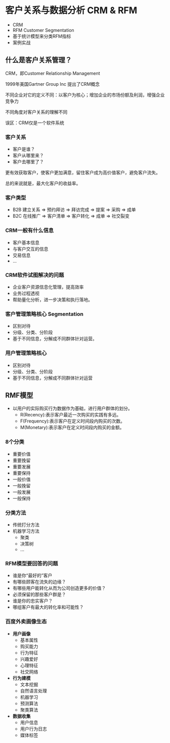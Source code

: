 # 客户关系与数据分析 CRM & RFM
- CRM
- RFM Customer Segmentation
- 基于统计模型来分类RFM指标
- 案例实战

## 什么是客户关系管理？
CRM，即Customer Relationship Management

1999年美国Gartner Group Inc 提出了CRM概念

不同企业对它的定义不同：以客户为核心；增加企业的市场份额及利润，增强企业竞争力

不同角度对客户关系的理解不同

误区：CRM仅是一个软件系统

### 客户关系
- 客户是谁？
- 客户从哪里来？
- 客户去哪里了？

更有效获取客户，使客户更加满意，留住客户成为高价值客户，避免客户流失。

总的来说就是，最大化客户的收益率。

### 客户类型
- B2B 建立关系 => 预约拜访 => 拜访完成 => 提案 => 采购 => 成单
- B2C 在线推广 => 客户清单 => 客户转化 => 成单 => 社交裂变

### CRM一般有什么信息
- 客户基本信息
- 与客户交互的信息
- 交易信息
- ...

### CRM软件试图解决的问题
- 企业客户资源信息化管理，提高效率
- 业务过程透视
- 帮助量化分析，进一步决策和执行落地。

### 客户管理策略核心 Segmentation
- 区别对待
- 分级、分类、分阶段
- 基于不同信息，分解成不同群体针对运营。

### 用户管理策略核心
- 区别对待
- 分级、分类、分阶段
- 基于不同信息，分解成不同群体针对运营

## RMF模型
- 以用户的实际购买行为数据作为基础，进行用户群体的划分。
  - R(Recency):表示客户最近一次购买的实践有多远。
  - F(Frequency):表示客户在定义时间段内购买的次数。
  - M(Monetary):表示客户在定义时间段内购买的金额。
  
### 8个分类
- 重要价值
- 重要挽留
- 重要发展
- 重要保持
- 一般价值
- 一般挽留
- 一般发展
- 一般保持

### 分类方法
- 传统打分方法
- 机器学习方法
  - 聚类
  - 决策树
  - ...
  
### RFM模型要回答的问题
- 谁是你“最好的”客户
- 有哪些顾客在流失的边缘？
- 有哪些用户能转化从而为公司创造更多的价值？
- 必须保留的那些客户群是？
- 谁是你的忠实客户？
- 哪组客户有最大的转化率和可能性？

### 百度外卖画像生态
- **用户画像**
  - 基本属性
  - 购买能力
  - 行为特征
  - 兴趣爱好
  - 心理特征
  - 社交网络
- **行为建模**
  - 文本挖掘
  - 自然语言处理
  - 机器学习
  - 预测算法
  - 聚类算法
- **数据收集**
  - 用户信息
  - 用户行为日志
  - 媒体标签
